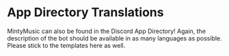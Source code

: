 # App Directory Translations

MintyMusic can also be found in the Discord App Directory! Again, the description of the bot should be available in as many languages as possible. Please stick to the templates here as well.